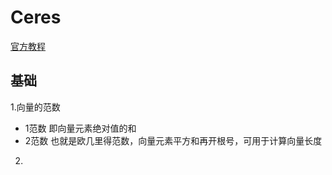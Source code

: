 # Ceres  


[官方教程](http://ceres-solver.org/nnls_tutorial.html)  



## 基础  

1.向量的范数  

* 1范数 即向量元素绝对值的和  
* 2范数 也就是欧几里得范数，向量元素平方和再开根号，可用于计算向量长度  

2.